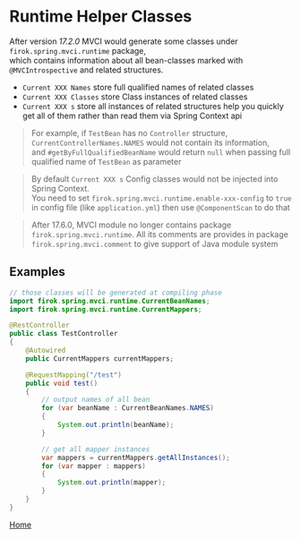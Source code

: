 # Runtime Helper Classes

After version _17.2.0_ MVCI would generate some classes
under `firok.spring.mvci.runtime` package,  
which contains information about all bean-classes
marked with `@MVCIntrospective` and related structures.


* `Current XXX Names` store full qualified names of related classes  
* `Current XXX Classes` store Class instances of related classes
* `Current XXX s` store all instances of related structures help you
  quickly get all of them rather than read them via Spring Context api

> For example, if `TestBean` has no `Controller` structure,  
> `CurrentControllerNames.NAMES` would not contain its information,  
> and `#getByFullQualifiedBeanName` would return `null`
> when passing full qualified name of `TestBean` as parameter

> By default `Current XXX s` Config classes would not be injected into Spring Context.  
> You need to set `firok.spring.mvci.runtime.enable-xxx-config` to `true`
> in config file (like `application.yml`)
> then use `@ComponentScan` to do that

> After 17.6.0,
> MVCI module no longer contains package `firok.spring.mvci.runtime`.
> All its comments are provides in package `firok.spring.mvci.comment`
> to give support of Java module system

## Examples

```java
// those classes will be generated at compiling phase
import firok.spring.mvci.runtime.CurrentBeanNames;
import firok.spring.mvci.runtime.CurrentMappers;

@RestController
public class TestController
{
	@Autowired
	public CurrentMappers currentMappers;

	@RequestMapping("/test")
	public void test()
	{
		// output names of all bean
		for (var beanName : CurrentBeanNames.NAMES)
		{
			System.out.println(beanName);
		}

		// get all mapper instances
		var mappers = currentMappers.getAllInstances();
		for (var mapper : mappers)
		{
			System.out.println(mapper);
		}
	}
}
```

[Home](home-en.md)
